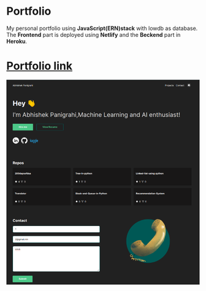 # Portfolio
My personal portfolio using **JavaScript(ERN)stack** with lowdb as database.
The **Frontend** part is deployed using **Netlify** and the **Beckend** part in **Heroku**.


#                                   [Portfolio link](https://abhishekpanigrahiportfolio.netlify.app/)


![GitHub Logo](img.png)
